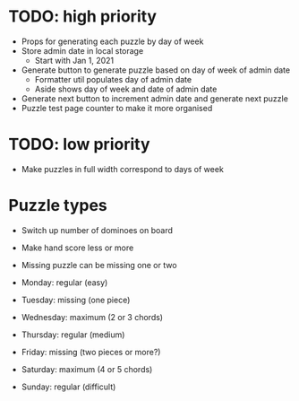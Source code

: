 # TODO: high priority
* Props for generating each puzzle by day of week
* Store admin date in local storage
    * Start with Jan 1, 2021
* Generate button to generate puzzle based on day of week of admin date
    * Formatter util populates day of admin date
    * Aside shows day of week and date of admin date
* Generate next button to increment admin date and generate next puzzle
* Puzzle test page counter to make it more organised

# TODO: low priority
* Make puzzles in full width correspond to days of week

# Puzzle types
* Switch up number of dominoes on board
* Make hand score less or more
* Missing puzzle can be missing one or two

* Monday: regular (easy)
* Tuesday: missing (one piece)
* Wednesday: maximum (2 or 3 chords)
* Thursday: regular (medium)
* Friday: missing (two pieces or more?)
* Saturday: maximum (4 or 5 chords)
* Sunday: regular (difficult)